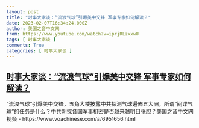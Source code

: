 ```yaml
---
layout: post
title: "时事大家谈：“流浪气球”引爆美中交锋 军事专家如何解读？"
date: 2023-02-07T16:34:24.000Z
author: 美国之音中文网
from: https://www.youtube.com/watch?v=iprjRLzxxwU
tags: [ 时事大家谈 ]
comments: True
categories: [ 时事大家谈 ]
---
```

<!--1675787664000-->
[时事大家谈：“流浪气球”引爆美中交锋 军事专家如何解读？](https://www.youtube.com/watch?v=iprjRLzxxwU)
------

<div>
“流浪气球”引爆美中交锋，五角大楼披露中共探测气球遍佈五大洲，所谓“间谍气球”的任务是什么？中共刺探各国军事机密是否越来越明目张胆？美国之音中文网视频 - https://www.voachinese.com/a/6951656.html
</div>
